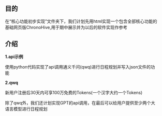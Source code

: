 ## 目的

在“核心功能初步实现”文件夹下，我们计划先用html实现一个包含全部核心功能的基础网页版ChronoHive,用于期中展示并为以后的软件实现作参考

## 介绍

**1.api示例**

使用python代码实现了api调用通义千问(qwq)进行日程规划并写入json文件的功能

**2.qwq**

新用户注册后30天内可享100万免费的Tokens(一个汉字大约一个Tokens)

除了qwq外，我们还计划实现GPT的api调用，在最后可以给用户提供至少两个大语言模型进行日程规划
